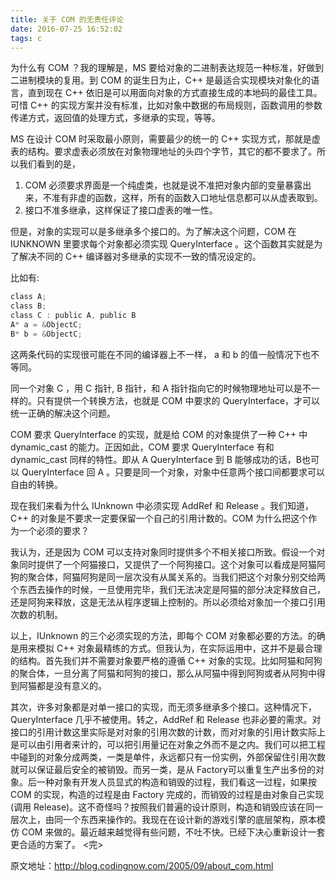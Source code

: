 ```yaml
---
title: 关于 COM 的无责任评论
date: 2016-07-25 16:52:02
tags: c
---
```

为什么有 COM ？我的理解是，MS 要给对象的二进制表达规范一种标准，好做到二进制模块的复用。<!-- more -->到 COM 的诞生日为止，C++ 是最适合实现模块对象化的语言，直到现在 C++ 依旧是可以用面向对象的方式直接生成的本地码的最佳工具。可惜 C++ 的实现方案并没有标准，比如对象中数据的布局规则，函数调用的参数传递方式，返回值的处理方式，多继承的实现，等等。

MS 在设计 COM 时采取最小原则，需要最少的统一的 C++ 实现方式，那就是虚表的结构。要求虚表必须放在对象物理地址的头四个字节，其它的都不要求了。所以我们看到的是，

1. COM 必须要求界面是一个纯虚类，也就是说不准把对象内部的变量暴露出来，不准有非虚的函数，这样，所有的函数入口地址信息都可以从虚表取到。
2. 接口不准多继承，这样保证了接口虚表的唯一性。

但是，对象的实现可以是多继承多个接口的。为了解决这个问题，COM 在 IUNKNOWN 里要求每个对象都必须实现 QueryInterface 。这个函数其实就是为了解决不同的 C++ 编译器对多继承的实现不一致的情况设定的。

比如有:
```c
class A; 
class B;
class C : public A, public B
A* a = &ObjectC;
B* b = &ObjectC;
```
这两条代码的实现很可能在不同的编译器上不一样， a 和 b 的值一般情况下也不等同。

同一个对象 C ，用 C 指针, B 指针，和 A 指针指向它的时候物理地址可以是不一样的。只有提供一个转换方法，也就是 COM 中要求的 QueryInterface，才可以统一正确的解决这个问题。

COM 要求 QueryInterface 的实现，就是给 COM 的对象提供了一种 C++ 中 dynamic_cast 的能力。正因如此，COM 要求 QueryInterface 有和dynamic_cast 同样的特性。即从 A QueryInterface 到 B 能够成功的话，B也可以 QueryInterface 回 A 。只要是同一个对象，对象中任意两个接口间都要求可以自由的转换。

现在我们来看为什么 IUnknown 中必须实现 AddRef 和 Release 。我们知道，C++ 的对象是不要求一定要保留一个自己的引用计数的。COM 为什么把这个作为一个必须的要求？

我认为，还是因为 COM 可以支持对象同时提供多个不相关接口所致。假设一个对象同时提供了一个阿猫接口，又提供了一个阿狗接口。这个对象可以看成是阿猫阿狗的聚合体，阿猫阿狗是同一层次没有从属关系的。当我们把这个对象分别交给两个东西去操作的时候，一旦使用完毕，我们无法决定是阿猫的部分决定释放自己，还是阿狗来释放，这是无法从程序逻辑上控制的。所以必须给对象加一个接口引用次数的机制。

以上，IUnknown 的三个必须实现的方法，即每个 COM 对象都必要的方法。的确是用来模拟 C++ 对象最精练的方式。但我认为，在实际运用中，这并不是最合理的结构。首先我们并不需要对象要严格的遵循 C++ 对象的实现。比如阿猫和阿狗的聚合体，一旦分离了阿猫和阿狗的接口，那么从阿猫中得到阿狗或者从阿狗中得到阿猫都是没有意义的。

其次，许多对象都是对单一接口的实现，而无须多继承多个接口。这种情况下，QueryInterface 几乎不被使用。转之，AddRef 和 Release 也非必要的需求。对接口的引用计数这里实际是对对象的引用次数的计数，而对对象的引用计数实际上是可以由引用者来计的，可以把引用量记在对象之外而不是之内。我们可以把工程中碰到的对象分成两类，一类是单件，永远都只有一份实例，外部保留住引用次数就可以保证最后安全的被销毁。而另一类，是从 Factory可以重复生产出多份的对象。后一种对象有开发人员显式的构造和销毁的过程，我们看这一过程，如果按 COM 的实现，构造的过程是由 Factory 完成的，而销毁的过程是由对象自己实现(调用 Release)。这不奇怪吗？按照我们普遍的设计原则，构造和销毁应该在同一层次上，由同一个东西来操作的。我现在在设计新的游戏引擎的底层架构，原本模仿 COM 来做的。最近越来越觉得有些问题，不吐不快。已经下决心重新设计一套更合适的方案了。
<完>

原文地址：http://blog.codingnow.com/2005/09/about_com.html